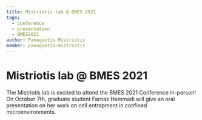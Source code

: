 ```yaml
---
title: Mistriotis lab @ BMES 2021
tags:
  - conference
  - presentation
  - BMES2021
author: Panagiotis Mistriotis
member: panagiotis-mistriotis
---
```


# Mistriotis lab @ BMES 2021

The Mistriotis lab is excited to attend the BMES 2021 Conference in-person! On October 7th, graduate student Farnaz Hemmadi will give an oral presentation on her work on cell entrapment in confined microenvironments. 

